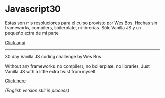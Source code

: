 # Javascript30
Estas son mis resoluciones para el curso provisto por Wes Bos.
Hechas sin frameworks, compilers, boilerplate, ni librerías. Sólo Vanilla JS y un pequeño extra de mi parte

[Click aquí](https://javascript30-by-an.netlify.app/)

-----------------------------------------------------------------------------------------------------------
30 day Vanilla JS coding challenge by Wes Bos

Without any frameworks, no compilers, no boilerplate, no libraries. Just Vanilla JS with a little extra twist from myself.

[Click here](https://javascript30-by-an.netlify.app/)

*(English version still in process)*
